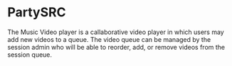 # PartySRC
The Music Video player is a callaborative video player in which users may add new videos to a queue. The video queue can be managed by the session admin who will be able to reorder, add, or remove videos from the session queue. 
